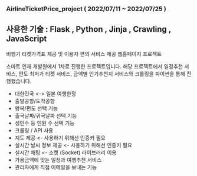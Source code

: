 ### AirlineTicketPrice_project ( 2022/07/11 ~ 2022/07/25 )
## 사용한 기술 : Flask , Python , Jinja , Crawling , JavaScript
비행기 티켓가격표 제공 및 이용자 편의 서비스 제공 웹홈페이지 프로젝트

스마트 인재 개발원에서 1차로 진행한 프로젝트입니다. 해당 프로젝트에서 일정추천 서비스, 편도 최저가 티켓 서비스, 금액별 인기추천지 서비스와 크롤링을 파이썬을 통해 진행했습니다.


- 대한민국 <-> 일본 여행한정 
- 출발공항/도착공항
- 왕복/편도 선택 기능
- 출국날짜/귀국날짜 선택 기능
- 성인수 등 인원 수 선택 기능
- 크롤링 / API 사용
- 지도 제공 <- 사용하기 위해선 인증키 필요
- 실시간 날씨 정보 제공 <- 사용하기 위해선 인증키 필요
- 실시간 채팅 <- 소켓 (Socket) 라이브러리 이용
- 가용금액에 맞는 일정과 여행추천 서비스 
- 관리자에게 직접 이메일을 보내는 기능
